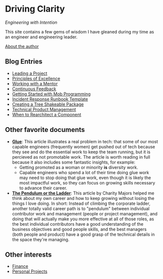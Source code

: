 # Driving Clarity
_Engineering with Intention_

This site contains a few gems of wisdom I have gleaned during my time as an engineer and engineering leader.

[About the author](/about-me.md)

## Blog Entries
* [Leading a Project](/blog/leading-a-project.md)
* [Principles of Excellence](/blog/principles-of-excellence.md)
* [Working with a Mentor](/blog/working-with-a-mentor.md)
* [Continuous Feedback](/blog/continuous-feedback.md)
* [Getting Started with Mob Programming](/blog/getting-started-with-mob-programming.md)
* [Incident Response Runbook Template](/blog/incident-response-runbook-template.md)
* [Creating a Tree Shakeable Package](/blog/creating-a-tree-shakeable-package.md)
* [Technical Product Management](/blog/technical-product-management.md)
* [When to Rearchitect a Component](/blog/when-to-rearchitect-a-component.md)

## Other favorite documents
* **[Glue](https://noidea.dog/glue)**: This article illustrates a real problem in tech: that some of our most capable engineers (frequently women) get pushed out of tech because they see and do the essential work to keep the team running, but it is percieved as not promotable work. The article is worth reading in full because it also includes some fantastic insights, for example:
  * Getting promoted as a woman or minority **is** diversity work.
  * Capable engineers who spend a lot of their time doing glue work may need to stop doing that glue work, even though it is likely the most impactful work, so they can focus on growing skills necessary to advance their career.
* **[The Pendulum or the Ladder](https://charity.wtf/2019/01/04/engineering-management-the-pendulum-or-the-ladder/)**: This article by Charity Majors helped me think about my own career and how to keep growing without losing the things I love doing. In short: Instead of climbing the corporate ladder, another totally valid career path is to "pendulum" between individual contributor work and management (people or project management), and doing that will actually make you more effective at all of those roles, as the best individual contributors have a good understanding of the business objectives and good people skills, and the best managers (both people and product) have a good grasp of the technical details in the space they're managing.

## Other interests
* [Finance](/finance/index.md)
* [Personal Projects](/projects/index.md)